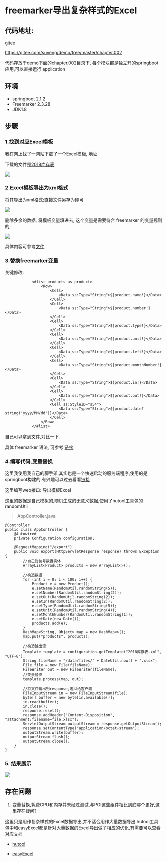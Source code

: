 # freemarker导出复杂样式的Excel

## 代码地址:

[gitee](https://gitee.com/suveng/demo/tree/master/chapter.002)

https://gitee.com/suveng/demo/tree/master/chapter.002

代码存放于demo下面的chapter.002目录下, 每个模块都是独立开的springboot应用,可以直接运行 application

## 环境

- springboot 2.1.2
- Freemarker 2.3.28
- JDK1.8

## 步骤

### 1.找到对应Excel模板

我在网上找了一网站下载了一个Excel模板, [地址](https://www.6erp.cn/portfoliotype/exceltemplatedown)

下载的文件是[2018库存表](https://www.6erp.cn/download/2018%e5%ba%93%e5%ad%98%e8%a1%a8?wpdmdl=3444&refresh=5d6278fa5c9881566734586)

![](https://img2018.cnblogs.com/blog/1419387/201908/1419387-20190825200551854-396336777.png)


### 2.Excel模板导出为xml格式

将其导出为xml格式;直接文件另存为即可

![](https://img2018.cnblogs.com/blog/1419387/201908/1419387-20190825200730668-1182199891.png)

删除多余的数据, 将模板变量填进去, 这个变量是需要符合 freemarker 的变量规则的;

![](https://img2018.cnblogs.com/blog/1419387/201908/1419387-20190825201249119-1659346729.png)

具体内容可参考[文件](https://gitee.com/suveng/demo/blob/master/chapter.002/src/main/resources/templates/2018%E5%BA%93%E5%AD%98%E8%A1%A8.xml)



### 3.替换freemarker变量


关键修改: 

```
            <#list products as product>
                <Row>
                    <Cell>
                        <Data ss:Type="String">${product.name!}</Data>
                    </Cell>
                    <Cell>
                        <Data ss:Type="String">${product.number!}</Data>
                    </Cell>
                    <Cell>
                        <Data ss:Type="String">${product.type!}</Data>
                    </Cell>
                    <Cell>
                        <Data ss:Type="String">${product.unit!}</Data>
                    </Cell>
                    <Cell>
                        <Data ss:Type="String">${product.left!}</Data>
                    </Cell>
                    <Cell>
                        <Data ss:Type="String">${product.monthNumber!}</Data>
                    </Cell>
                    <Cell>
                        <Data ss:Type="String">${product.in!}</Data>
                    </Cell>
                    <Cell>
                        <Data ss:Type="String">${product.out!}</Data>
                    </Cell>
                    <Cell ss:StyleID="s54">
                        <Data ss:Type="String">${product.date?string('yyyy/MM/dd')}</Data>
                    </Cell>
                </Row>
            </#list>
```

自己可以拿到文件,对比一下.

具体 freemarker 语法, 可参考 [链接](http://www.kerneler.com/freemarker2.3.23/dgui_quickstart_basics.html) 

### 4.编写代码,变量替换

这里我使用我自己的脚手架,其实也是一个快速启动的服务端程序,使用的是springboot构建的.有兴趣可以过去看看[链接](https://gitee.com/suveng/demo/tree/master/chapter.001)

这里编写web接口: 导出模板Excel

这里的数据是自己模拟的,随机生成的无意义数据,使用了hutool工具包的randomUtil

> AppController.java

```
@Controller
public class AppController {
	@Autowired
	private Configuration configuration;

	@RequestMapping("/export")
	public void export(HttpServletResponse response) throws Exception {
		//自己封装号数据实体
		ArrayList<Product> products = new ArrayList<>();

		//构造数据
		for (int i = 0; i < 100; i++) {
			Product e = new Product();
			e.setName(RandomUtil.randomString(5));
			e.setNumber(RandomUtil.randomString(2));
			e.setOut(RandomUtil.randomString(2));
			e.setIn(RandomUtil.randomString(2));
			e.setType(RandomUtil.randomString(5));
			e.setUnit(RandomUtil.randomString(4));
			e.setMonthNumber(RandomUtil.randomString(1));
			e.setDate(new Date());
			products.add(e);
		}
		HashMap<String, Object> map = new HashMap<>();
		map.put("products", products);

		//构造输出流
		Template template = configuration.getTemplate("2018库存表.xml", "UTF-8");
		String fileName = "/data/files/" + DateUtil.now() + ".xlsx";
		File file = new File(fileName);
		FileWriter out = new FileWriter(fileName);
		//变量替换
		template.process(map, out);

		//将文件输出到response,返回给客户端
		FileInputStream in = new FileInputStream(file);
		byte[] buffer = new byte[in.available()];
		in.read(buffer);
		in.close();
		response.reset();
		response.addHeader("Content-Disposition", "attachment;filename=file.xlsx");
		ServletOutputStream outputStream = response.getOutputStream();
		response.setContentType("application/octet-stream");
		outputStream.write(buffer);
		outputStream.flush();
		outputStream.close();
	}
}
```



### 5. 结果展示

![](https://img2018.cnblogs.com/blog/1419387/201908/1419387-20190825202308403-1422124016.png)


## 存在问题

1. 变量替换,耗费CPU和内存并未经过测试,与POI这些组件相比到底哪个更好,这里存在疑问?

这里只是用作复杂样式的Excel数据导出,并不适合用作大量数据导出.hutool工具包中和easyExcel都是针对大量数据的Excel导出做了相应的优化,有需要可以查看对应文档

- [hutool](https://hutool.cn/docs/#/poi/Excel%E5%A4%A7%E6%95%B0%E6%8D%AE%E7%94%9F%E6%88%90-BigExcelWriter)

- [easyExcel](https://github.com/alibaba/easyexcel/blob/master/quickstart.md)

